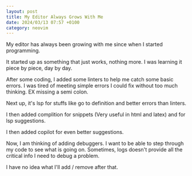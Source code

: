 ```yaml
---
layout: post
title: My Editor Always Grows With Me
date: 2024/03/13 07:57 +0100
category: neovim
---
```

My editor has always been growing with me since when I started programming.

It started up as something that just works, nothing more. I was learning it piece by piece, day by day.

After some coding, I added some linters to help me catch some basic errors. I was tired of meeting simple errors I could fix without too much thinking. EX missing a semi colon.

Next up, it's lsp for stuffs like go to definition and better errors than linters.

I then added complition for snippets (Very useful in html and latex) and for lsp suggestions.

I then added copilot for even better suggestions.

Now, I am thinking of adding debuggers. I want to be able to step through my code to see what is going on. Sometimes, logs doesn't provide all the critical info I need to debug a problem.

I have no idea what I'll add / remove after that.
